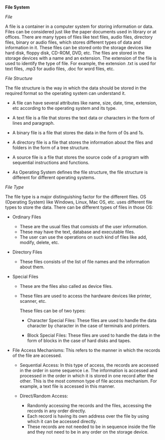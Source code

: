 **File System**

*File*

A file is a container in a computer system for storing information or data. Files can be considered just like the paper documents used in library or at offices. There are many types of files like text files, audio files, directory files, binary or audio files, which stores different types of data and information in it. These files can be stored onto the storage devices like hard disk, floppy disk, CD-ROM, DVD, etc. The files are stored in the storage devices with a name and an extension. The extension of the file is used to identify the type of file. For example, the extension .txt is used for text files, .mp3 for audio files, .doc for word files, etc.

*File Structure*

The file structure is the way in which the data should be stored in the required format so the operating system can understand it.

- A file can have several attributes like name, size, date, time, extension, etc according to the operating system and its type.

- A text file is a file that stores the text data or characters in the form of lines and paragraph.

- A binary file is a file that stores the data in the form of 0s and 1s.

- A directory file is a file that stores the information about the files and folders in the form of a tree structure.

- A source file is a file that stores the source code of a program with sequential instructions and functions.

- As Operating System defines the file structure, the file structure is different for different operating systems.

*File Type*

The file type is a major distinguishing factor for the different files. OS (Operating System) like Windows, Linux, Mac OS, etc. uses different file types to store the data. There can be different types of files in those OS:

- Ordinary Files
  
  - These are the usual files that comsists of the user information.
  - These may have the text, database and executable files.
  - The user can use the operations on such kind of files like add, modify, delete, etc.

- Directory Files

  - These files consists of the list of file names and the information about them.

- Special Files

  - These are the files also called as device files.
  - These files are used to access the hardware devices like printer, scanner, etc.
    
    These files can be of two types:

    - Character Special Files: These files are used to handle the data character by character in the case of terminals and printers.

    - Block Special Files: These files are used to handle the data in the form of blocks in the case of hard disks and tapes.

- File Access Mechanisms: This refers to the manner in which the records of the file are accessed.

  - Sequential Access: In this type of access, the records are accessed in the order in some sequence i.e. The information is accessed and processed in the order in which it is stored in one record after the other. This is the most common type of file access mechanism. For example, a text file is accessed in this manner.

  - Direct/Random Access:
    - Randomly accessing the records and the files, accessing the records in any order directly.
    - Each record is having its own address over the file by using which it can be accessed directly.
    - These records are not needed to be in sequence inside the file and they not need to be in any order on the storage device.

